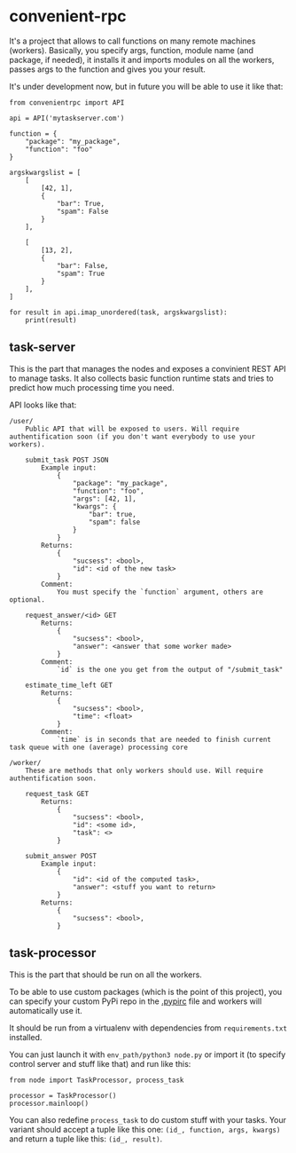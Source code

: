 # convenient-rpc

It's a project that allows to call functions on many remote machines (workers). Basically, you specify args, function, module name (and package, if needed), it installs it and imports modules on all the workers, passes args to the function and gives you your result. 

It's under development now, but in future you will be able to use it like that:

    from convenientrpc import API

    api = API('mytaskserver.com')
    
    function = {
        "package": "my_package",
        "function": "foo"
    }
    
    argskwargslist = [
        [
            [42, 1], 
            {
                "bar": True,
                "spam": False
            }
        ],
    
        [
            [13, 2], 
            {
                "bar": False,
                "spam": True
            }
        ],
    ]

    for result in api.imap_unordered(task, argskwargslist):
        print(result)

## task-server

This is the part that manages the nodes and exposes a convinient REST API to manage tasks. It also collects basic function runtime stats and tries to predict how much processing time you need.

API looks like that:

    /user/
        Public API that will be exposed to users. Will require authentification soon (if you don't want everybody to use your workers).
    
        submit_task POST JSON
            Example input:
                {
                    "package": "my_package",
                    "function": "foo",
                    "args": [42, 1],
                    "kwargs": {
                        "bar": true,
                        "spam": false
                    }
                }
            Returns:
                {
                    "sucsess": <bool>,
                    "id": <id of the new task>
                }
            Comment:
                You must specify the `function` argument, others are optional.
        
        request_answer/<id> GET
            Returns:
                {
                    "sucsess": <bool>,
                    "answer": <answer that some worker made>
                }
            Comment:
                `id` is the one you get from the output of "/submit_task"

        estimate_time_left GET
            Returns:
                {
                    "sucsess": <bool>,
                    "time": <float>
                }
            Comment:
                `time` is in seconds that are needed to finish current task queue with one (average) processing core
    
    /worker/
        These are methods that only workers should use. Will require authentification soon. 
    
        request_task GET
            Returns:
                {
                    "sucsess": <bool>,
                    "id": <some id>,
                    "task": <>
                }
    
        submit_answer POST
            Example input:
                {
                    "id": <id of the computed task>,
                    "answer": <stuff you want to return>
                }
            Returns:
                {
                    "sucsess": <bool>,
                }

## task-processor

This is the part that should be run on all the workers.

To be able to use custom packages (which is the point of this project), you can specify your custom PyPi repo in the [.pypirc] file and workers will automatically use it.

It should be run from a virtualenv with dependencies from `requirements.txt` installed.

You can just launch it with `env_path/python3 node.py` or import it (to specify control server and stuff like that)  and run like this:

    from node import TaskProcessor, process_task

    processor = TaskProcessor()
    processor.mainloop()

You can also redefine `process_task` to do custom stuff with your tasks. Your variant should accept a tuple like this one: `(id_, function, args, kwargs)` and return a tuple like this: `(id_, result)`.

[.pypirc]: https://docs.python.org/2/distutils/packageindex.html#pypirc
